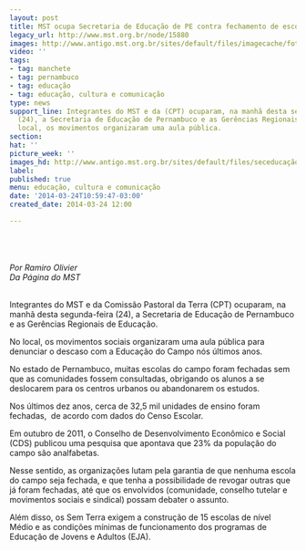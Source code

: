 ```yaml
---
layout: post
title: MST ocupa Secretaria de Educação de PE contra fechamento de escolas
legacy_url: http://www.mst.org.br/node/15880
images: http://www.antigo.mst.org.br/sites/default/files/imagecache/foto_destaque/seceducação_PE.jpg
video: ''
tags:
- tag: manchete
- tag: pernambuco
- tag: educação
- tag: educação, cultura e comunicação
type: news
support_line: Integrantes do MST e da (CPT) ocuparam, na manhã desta segunda-feira
  (24), a Secretaria de Educação de Pernambuco e as Gerências Regionais de Educação.&nbsp;No
  local, os movimentos organizaram uma aula pública.
section: 
hat: ''
picture_week: ''
images_hd: http://www.antigo.mst.org.br/sites/default/files/seceducação_PE.jpg
label: 
published: true
menu: educação, cultura e comunicação
date: '2014-03-24T10:59:47-03:00'
created_date: 2014-03-24 12:00

---
```

<p><img style="margin: 10px;" src="http://www.antigo.mst.org.br/sites/default/files/seceduca%C3%A7%C3%A3o_PEIII.jpg" alt=""></p><p><br><em>Por Ramiro Olivier<br>Da Página do MST&nbsp;</em></p><p><br>Integrantes do MST e da Comissão Pastoral da Terra (CPT) ocuparam, na manhã desta segunda-feira (24), a Secretaria de Educação de Pernambuco e as Gerências Regionais de Educação.</p><p>No local, os movimentos sociais organizaram uma aula pública para denunciar o descaso com a Educação do Campo nós últimos anos.&nbsp;</p><p>No estado de Pernambuco, muitas escolas do campo foram fechadas sem que as comunidades fossem consultadas, obrigando os alunos a se deslocarem para os centros urbanos ou abandonarem os estudos.&nbsp;</p><p>Nos últimos dez anos, cerca de 32,5 mil unidades de ensino foram fechadas, &nbsp;de acordo com dados do Censo Escolar.</p><p>Em outubro de 2011, o Conselho de Desenvolvimento Econômico e Social (CDS) publicou uma pesquisa que apontava que 23% da população do campo são analfabetas.</p><p>Nesse sentido, as organizações lutam pela garantia de que nenhuma escola do campo seja fechada, e que tenha a possibilidade de revogar outras que já foram fechadas, até que os envolvidos (comunidade, conselho tutelar e movimentos sociais e sindical) possam debater o assunto.</p><p>Além disso, os Sem Terra exigem a construção de 15 escolas de nível Médio e as condições mínimas de funcionamento dos programas de Educação de Jovens e Adultos (EJA).</p><p><img style="margin: 10px;" src="http://www.antigo.mst.org.br/sites/default/files/seceduca%C3%A7%C3%A3o_PEII.jpg" alt=""></p>
